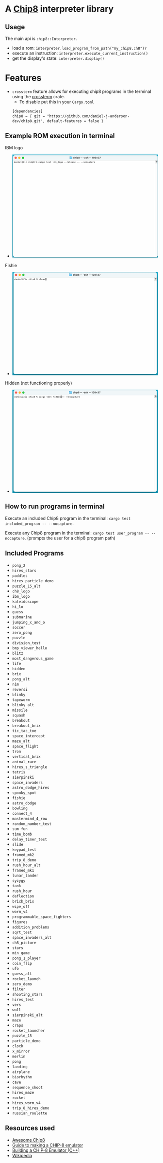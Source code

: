 # A [Chip8](https://en.wikipedia.org/wiki/CHIP-8) interpreter library

## Usage

The main api is `chip8::Interpreter`.

- load a rom: `interpreter.load_program_from_path("my_chip8.ch8")?`
- execute an instruction: `interpreter.execute_current_instruction()`
- get the display's state: `interpreter.display()`

# Features

- `crossterm` feature allows for executing chip8 programs in the terminal using the [crossterm](https://crates.io/crates/crossterm) crate.
  - To disable put this in your `Cargo.toml`
  ```
  [dependencies]
  chip8 = { git = "https://github.com/daniel-j-anderson-dev/chip8.git", default-features = false }
  ```

## Example ROM execution in terminal

IBM logo
- ![ibm_logo_example](ibm_logo.gif)


Fishie
- ![fishie_example](fishie.gif)

Hidden (not functioning properly)
- ![hidden_example](hidden.gif)

## How to run programs in terminal

Execute an included Chip8 program in the terminal: `cargo test included_program -- --nocapture`.

Execute any Chip8 program in the terminal: `cargo test user_program -- --nocapture`. (prompts the user for a chip8 program path)

## Included Programs
- `pong_2`
- `hires_stars`
- `paddles`
- `hires_particle_demo`
- `puzzle_15_alt`
- `ch8_logo`
- `ibm_logo`
- `kaleidoscope`
- `hi_lo`
- `guess`
- `submarine`
- `jumping_x_and_o`
- `soccer`
- `zero_pong`
- `puzzle`
- `division_test`
- `bmp_viewer_hello`
- `blitz`
- `most_dangerous_game`
- `life`
- `hidden`
- `brix`
- `pong_alt`
- `nim`
- `reversi`
- `blinky`
- `tapeworm`
- `blinky_alt`
- `missile`
- `squash`
- `breakout`
- `breakout_brix`
- `tic_tac_toe`
- `space_intercept`
- `maze_alt`
- `space_flight`
- `tron`
- `vertical_brix`
- `animal_race`
- `hires_s_triangle`
- `tetris`
- `sierpinski`
- `space_invaders`
- `astro_dodge_hires`
- `spooky_spot`
- `fishie`
- `astro_dodge`
- `bowling`
- `connect_4`
- `mastermind_4_row`
- `random_number_test`
- `sum_fun`
- `time_bomb`
- `delay_timer_test`
- `slide`
- `keypad_test`
- `framed_mk2`
- `trip_8_demo`
- `rush_hour_alt`
- `framed_mk1`
- `lunar_lander`
- `syzygy`
- `tank`
- `rush_hour`
- `deflection`
- `brick_brix`
- `wipe_off`
- `worm_v4`
- `programmable_space_fighters`
- `figures`
- `addition_problems`
- `sqrt_test`
- `space_invaders_alt`
- `ch8_picture`
- `stars`
- `min_game`
- `pong_1_player`
- `coin_flip`
- `ufo`
- `guess_alt`
- `rocket_launch`
- `zero_demo`
- `filter`
- `shooting_stars`
- `hires_test`
- `vers`
- `wall`
- `sierpinski_alt`
- `maze`
- `craps`
- `rocket_launcher`
- `puzzle_15`
- `particle_demo`
- `clock`
- `x_mirror`
- `merlin`
- `pong`
- `landing`
- `airplane`
- `biorhythm`
- `cave`
- `sequence_shoot`
- `hires_maze`
- `rocket`
- `hires_worm_v4`
- `trip_8_hires_demo`
- `russian_roulette`

## Resources used

- [Awesome Chip8](https://chip-8.github.io/links/)
- [Guide to making a CHIP-8 emulator](https://tobiasvl.github.io/blog/write-a-chip-8-emulator)
- [Building a CHIP-8 Emulator [C++]](https://austinmorlan.com/posts/chip8_emulator/)
- [Wikipedia](https://en.wikipedia.org/wiki/CHIP-8)
